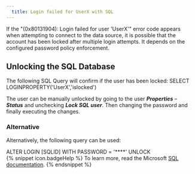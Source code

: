 ```yaml
---
  title: Login failed for UserX with SQL
---
```

If the "(0x80131904): Login failed for user 'UserX'" error code appears when attempting to connect to the data source, it is possible that the account has been locked after multiple login attempts. It depends on the configured password policy enforcement. 

## Unlocking the SQL Database
The following SQL Query will confirm if the user has been locked: SELECT LOGINPROPERTY('UserX','islocked')  

The user can be manually unlocked by going to the user ***Properties*** – ***Status*** and unchecking ***Lock SQL user***. Then changing the password and finally executing the changes. 

### Alternative
Alternatively, the following query can be used:

ALTER LOGIN [SQLID] WITH PASSWORD = '****' UNLOCK  
{% snippet icon.badgeHelp %}
To learn more, read the Microsoft [SQL documentation](https://learn.microsoft.com/en-us/sql/sql-server/?view=sql-server-ver16).
{% endsnippet %}
